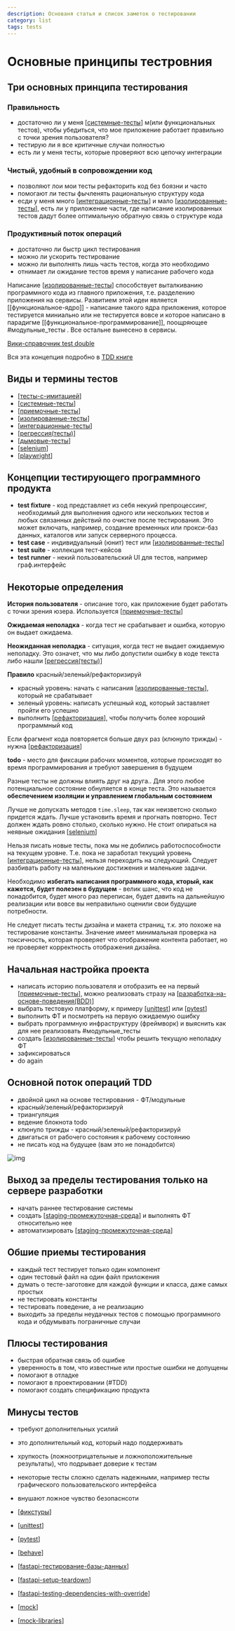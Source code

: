 ```yaml
---
description: Основаня статья и список заметок о тестировании
category: list
tags: tests
---
```

# Основные принципы тестровния

## Три основных принципа тестирования

### Правильность

- достаточно ли у меня [[системные-тесты]] м(или функциональных тестов), чтобы убедиться, что мое приложение работает правильно с точки зрения пользователя?
- тестирую ли я все критичные случаи полностью
- есть ли у меня тесты, которые проверяют всю цепочку интеграции

### Чистый, удобный в сопровождении код

- позволяют лои мои тесты рефакторить код без боязни и часто
- помогают ли тесты фычленять рациональную структуру кода
- есди у меня много [[интеграционные-тесты]] и мало [[изолированные-тесты]], есть ли у приложение части, где написание изолированных тестов дадут более оптимальную обратную связь о структуре кода

### Продуктивный поток операций

- достаточно ли быстр цикл тестирования
- можно ли ускорить тестирование
- можно ли выполнять лишь часть тестов, когда это необходимо
- отнимает ли ожидание тестов время у написание рабочего кода

Написание [[изолированные-тесты]] способствует выталкиванию программного кода из главного приложения, т.е. разделению приложения на сервисы. Развитием этой идеи является [[функциональное-ядро]] - написание такого ядра приложения, которое тестируется миниально или не тестируется вовсе и которое написано в парадигме [[функциональное-программирование]], поощряющее #модульные_тесты . Все остальне вынесено в сервисы.

[Вики-справочник test double](https://en.wikipedia.org/wiki/Test_double)

Вся эта концепция подробно в [TDD книге](https://www.obeythetestinggoat.com/book/chapter_hot_lava.html)

## Виды и термины тестов

- [[тесты-с-имитацией]]
- [[системные-тесты]]
- [[приемочные-тесты]]
- [[изолированные-тесты]]
- [[интеграционные-тесты]]
- [[регрессия(тесты)]]
- [[дымовые-тесты]]
- [[selenium]]
- [[playwright]]

## Концепции тестирующего программного продукта

- **test fixture** - код представляет из себя некуий препроцессинг, необходимый для выполнения одного или нескольких тестов и любых связанных действий по очистке после тестирования. Это может включать, например, создание временных или прокси-баз данных, каталогов или запуск серверного процесса.
- **test case** - индивидуальный (юнит) тест или [[изолированные-тесты]]
- **test suite** - коллекция тест-кейсов
- **test runner** - некий пользовательский UI для тестов, например граф.интерфейс

## Некоторые определения

**История пользователя** - описание того, как приложение будет работать с точки зрения юзера. Используется [[приемочные-тесты]]

**Ожидаемая неполадка** - когда тест не срабатывает и ошибка, которую он выдает ожидаема.

**Неожиданная неполадка** - ситуация, когда тест не выдает ожидаемую неполадку. Это означет, что мы либо допустили ошибку в коде текста либо нашли [[регрессия(тесты)]]

**Правило** красный/зеленый/рефакторизируй

- красный уровень: начать с написания [[изолированные-тесты]], который не срабатывает
- зеленый уровень: написать успешный код, который заставляет пройти его успешно
- выполнить [[рефакторизация]], чтобы получить более хороший программный код

Если фрагмент кода повторяется больше двух раз (клюнуло трижды) - нужна [[рефакторизация]]

**todo** - место для фиксации рабочих моментов, которые происходят во время программирования и требуют завершения в будущем

Разные тесты не должны влиять друг на друга.. Для этого любое потенциальное состояние обнуляется в конце теста. Это называется **обеспечением изоляции и управлением глобальным состоянием**

Лучше не допускать методов `time.sleep`, так как неизветсно сколько придется ждать. Лучше установить время и прогнать повторно. Тест должен ждать ровно столько, сколько нужно. Не стоит опираться на неявные ожидания [[selenium]]

Нельзя писать новые тесты, пока мы не добились работоспособности на текущем уровне. Т.е. пока не заработал текущий уровень [[интеграционные-тесты]], нельзя переходить на следующий. Следует разбивать работу на маленькие достижения и маленькие задачи.

Необходимо **избегать написания программного кода, кторый, как кажется, будет полезен в будущем** - велик шанс, что код не понадобится, будет много раз переписан, будет давить на дальнейшую реализации или вовсе вы неправильно оценили свои будущие потребности.

Не следует писать тесты дизайна и макета страниц, т.к. это похоже на тестирование константы. Значение имеет минимальная проверка на токсичность, которая проверяет что отображение контента работает, но не проверяет корректность отображения дизайна.

## Начальная настройка проекта

- написать историю пользователя и отобразить ее на первый [[приемочные-тесты]], можно реализовать стразу на [[разработка-на-основе-поведения(BDD)]]
- выбрать тестовую платформу, к примеру [[unittest]] или [[pytest]]
- выполнить ФТ и посмотреть на первую ожидаемую ошибку
- выбрать программную инфраструктуру (фреймворк) и выяснить как для нее реализовать #модульные_тесты
- создать [[изолированные-тесты]] чтобы решить текущую неполадку ФТ
- зафиксироваться
- do again

## Основной поток операций TDD

- двойной цикл на основе тестирования - ФТ/модульные
- красный/зеленый/рефакторизируй
- триангуляция
- ведение блокнота todo
- клюнуло трижды - красный/зеленый/рефакторизируй
- двигаться от рабочего состояния к рабочему состоянию
- не писать код на будущее (вам это не понадобится)

![img](../attachments/2021-03-30-00-22-41.png)

## Выход за пределы тестирования только на сервере разработки

- начать раннее тестирование системы
- создать [[staging-промежуточная-среда]] и выполнять ФТ относительно нее
- автоматизировать [[staging-промежуточная-среда]]

## Обшие приемы тестирования

- каждый тест тестирует только один компонент
- один тестовый файл на один файл приложения
- думать о тесте-заготовке для каждой функции и класса, даже самых простых
- не тестировать константы
- тестировать поведение, а не реализацию
- выходить за пределы неудачных тестов с помощью программного кода и обдумывать пограничные случаи

## Плюсы тестирования

- быстрая обратная связь об ошибке
- уверенность в том, что известные или простые ошибки не допущены
- помогают в отладке
- помогают в проектировании (#TDD)
- помогают создать спецификацию продукта

## Минусы тестов

- требуют дополнительных усилий
- это дополнительный код, который надо поддерживать
- хрупкость (ложноотрицательные и ложноположительные результаты), что подрывает доверие к тестам
- некоторые тесты сложно сделать надежными, например тесты графического пользовательского интерфейса
- внушают ложное чувство безопаснсоти

- [[фикстуры]]
- [[unittest]]
- [[pytest]]
- [[behave]]
- [[fastapi-тестирование-базы-данных]]
- [[fastapi-setup-teardown]]
- [[fastapi-testing-dependencies-with-override]]
- [[mock]]
- [[mock-libraries]]

[//begin]: # "Autogenerated link references for markdown compatibility"
[системные-тесты]: ../notes/системные-тесты "Системные тесты"
[интеграционные-тесты]: ../notes/интеграционные-тесты "Интеграционные тесты"
[изолированные-тесты]: ../notes/изолированные-тесты "Изолированные тесты"
[изолированные-тесты]: ../notes/изолированные-тесты "Изолированные тесты"
[тесты-с-имитацией]: ../notes/тесты-с-имитацией "Тесты с имитацией"
[системные-тесты]: ../notes/системные-тесты "Системные тесты"
[приемочные-тесты]: ../notes/приемочные-тесты "Приемочные тесты"
[изолированные-тесты]: ../notes/изолированные-тесты "Изолированные тесты"
[интеграционные-тесты]: ../notes/интеграционные-тесты "Интеграционные тесты"
[регрессия(тесты)]: ../notes/регрессия(тесты) "Регрессионные тесты"
[дымовые-тесты]: ../notes/дымовые-тесты "Дымовые тесты"
[изолированные-тесты]: ../notes/изолированные-тесты "Изолированные тесты"
[приемочные-тесты]: ../notes/приемочные-тесты "Приемочные тесты"
[регрессия(тесты)]: ../notes/регрессия(тесты) "Регрессионные тесты"
[изолированные-тесты]: ../notes/изолированные-тесты "Изолированные тесты"
[рефакторизация]: ../notes/рефакторизация "Рефакторинг"
[рефакторизация]: ../notes/рефакторизация "Рефакторинг"
[selenium]: ../notes/selenium "Selenium"
[интеграционные-тесты]: ../notes/интеграционные-тесты "Интеграционные тесты"
[приемочные-тесты]: ../notes/приемочные-тесты "Приемочные тесты"
[разработка-на-основе-поведения(BDD)]: ../notes/разработка-на-основе-поведения(BDD) "Разработка на оснвое поведения (BDD)"
[unittest]: ../notes/unittest "Unittest"
[pytest]: ../notes/pytest "Pytest"
[изолированные-тесты]: ../notes/изолированные-тесты "Изолированные тесты"
[staging-промежуточная-среда]: ../notes/staging-промежуточная-среда "Промежуточная среда (staging)"
[staging-промежуточная-среда]: ../notes/staging-промежуточная-среда "Промежуточная среда (staging)"
[фикстуры]: ../notes/фикстуры "Фикстуры"
[unittest]: ../notes/unittest "Unittest"
[pytest]: ../notes/pytest "Pytest"
[behave]: ../notes/behave "Behave"
[fastapi-тестирование-базы-данных]: ../notes/fastapi-тестирование-базы-данных "Fastapi тестирование базы данных"
[fastapi-setup-teardown]: ../notes/fastapi-setup-teardown "Fastapi setup teardown"
[fastapi-testing-dependencies-with-override]: ../notes/fastapi-testing-dependencies-with-override "Fastapi testing dependencies with owerride"
[mock]: ../notes/mock "Mock-тесты"
[mock-libraries]: ../notes/mock-libraries "Либы для создания моков"
[//end]: # "Autogenerated link references"
[//begin]: # "Autogenerated link references for markdown compatibility"
[системные-тесты]: ../notes/системные-тесты "Системные тесты"
[интеграционные-тесты]: ../notes/интеграционные-тесты "Интеграционные тесты"
[изолированные-тесты]: ../notes/изолированные-тесты "Изолированные тесты"
[изолированные-тесты]: ../notes/изолированные-тесты "Изолированные тесты"
[тесты-с-имитацией]: ../notes/тесты-с-имитацией "Тесты с имитацией"
[системные-тесты]: ../notes/системные-тесты "Системные тесты"
[приемочные-тесты]: ../notes/приемочные-тесты "Приемочные тесты"
[изолированные-тесты]: ../notes/изолированные-тесты "Изолированные тесты"
[интеграционные-тесты]: ../notes/интеграционные-тесты "Интеграционные тесты"
[регрессия(тесты)]: ../notes/регрессия(тесты) "Регрессионные тесты"
[дымовые-тесты]: ../notes/дымовые-тесты "Дымовые тесты"
[selenium]: ../notes/selenium "Selenium"
[playwright]: ../notes/playwright "Playwright"
[изолированные-тесты]: ../notes/изолированные-тесты "Изолированные тесты"
[приемочные-тесты]: ../notes/приемочные-тесты "Приемочные тесты"
[регрессия(тесты)]: ../notes/регрессия(тесты) "Регрессионные тесты"
[изолированные-тесты]: ../notes/изолированные-тесты "Изолированные тесты"
[рефакторизация]: ../notes/рефакторизация "Рефакторинг"
[рефакторизация]: ../notes/рефакторизация "Рефакторинг"
[selenium]: ../notes/selenium "Selenium"
[интеграционные-тесты]: ../notes/интеграционные-тесты "Интеграционные тесты"
[приемочные-тесты]: ../notes/приемочные-тесты "Приемочные тесты"
[разработка-на-основе-поведения(BDD)]: ../notes/разработка-на-основе-поведения(BDD) "Разработка на оснвое поведения (BDD)"
[unittest]: ../notes/unittest "Unittest"
[pytest]: ../notes/pytest "Pytest"
[изолированные-тесты]: ../notes/изолированные-тесты "Изолированные тесты"
[staging-промежуточная-среда]: ../notes/staging-промежуточная-среда "Промежуточная среда (staging)"
[staging-промежуточная-среда]: ../notes/staging-промежуточная-среда "Промежуточная среда (staging)"
[фикстуры]: ../notes/фикстуры "Фикстуры"
[unittest]: ../notes/unittest "Unittest"
[pytest]: ../notes/pytest "Pytest"
[behave]: ../notes/behave "Behave"
[fastapi-тестирование-базы-данных]: ../notes/fastapi-тестирование-базы-данных "Fastapi тестирование базы данных"
[fastapi-setup-teardown]: ../notes/fastapi-setup-teardown "Fastapi setup teardown"
[fastapi-testing-dependencies-with-override]: ../notes/fastapi-testing-dependencies-with-override "Fastapi testing dependencies with owerride"
[mock]: ../notes/mock "Mock-тесты"
[mock-libraries]: ../notes/mock-libraries "Либы для создания моков"
[//end]: # "Autogenerated link references"